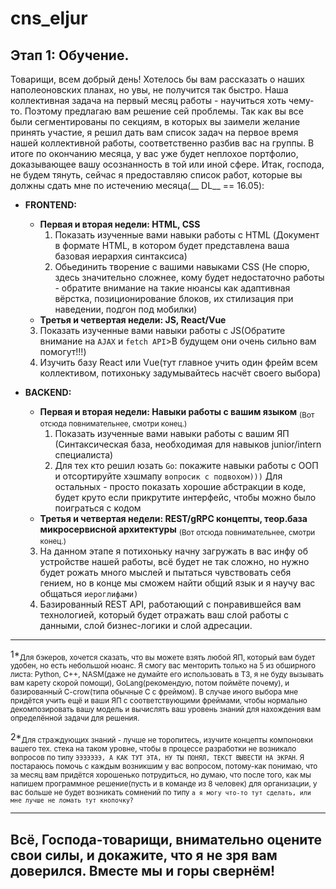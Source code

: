 # cns_eljur

## Этап 1: Обучение.
Товарищи, всем добрый день! Хотелось бы вам рассказать о наших наполеоновских планах, но увы, не получится так быстро.
Наша коллективная задача на первый месяц работы - научиться хоть чему-то. Поэтому предлагаю вам решение сей проблемы.
Так как вы все были сегментированы по секциям, в которых вы заимели желание принять участие, я решил дать вам список задач на первое время нашей коллективной работы,
соответственно разбив вас на группы. В итоге по окончанию месяца, у вас уже будет неплохое портфолио, доказывающее вашу осознанность в той или иной сфере.
Итак, господа, не будем тянуть, сейчас я предоставляю список работ, которые вы должны сдать мне по истечению месяца(__ DL__ == 16.05):
- ****FRONTEND:****
  * **Первая и вторая недели: HTML, CSS**
    1. Показать изученные вами навыки работы с HTML (Документ в формате HTML, в котором будет представлена ваша базовая иерархия синтаксиса)
    2. Обьединить творение с вашими навыками CSS (Не спорю, здесь значительно сложнее, кому будет недостаточно работы - обратите внимание на такие нюансы как адаптивная вёрстка, позиционирование блоков, их стилизация при наведении, подгон под мобилки)
  * **Третья и четвертая недели: JS, React/Vue**
  3. Показать изученные вами навыки работы с JS(Обратите внимание на `AJAX` и `fetch API`>В будущем они очень сильно вам помогут!!!)
  4. Изучить базу React или Vue(тут главное учить один фрейм всем коллективом, потихоньку задумывайтесь насчёт своего выбора)

- ****BACKEND:****
    * **Первая и вторая недели: Навыки работы с вашим языком**
    <sub>(Вот отсюда повнимательнее, смотри конец.) </sub>
        1. Показать изученные вами навыки работы с вашим ЯП (Синтаксическая база, необходимая для навыков junior/intern специалиста)
        2. Для тех кто решил юзать `Go`: покажите навыки работы с ООП и отсортируйте хэшмапу `вопросик с подвохом)))`
        Для остальных - просто показать хорошие абстракции в коде, будет круто если прикрутите интерфейс, чтобы можно было поиграться с кодом
    * **Третья и четвертая недели: REST/gRPC концепты, теор.база микросервисной архитектуры**
    <sub>(Вот отсюда повнимательнее, смотри конец.) </sub>
    3. На данном этапе я потихоньку начну загружать в вас инфу об устройстве нашей работы, всё будет не так сложно, но нужно будет рожать много мыслей и пытаться чувствовать себя гением, но в конце мы сможем найти общий язык и я научу вас общаться `иероглифами)`
    4. Базированный REST API, работающий с понравившейся вам технологией, который будет отражать ваш слой работы с данными, слой бизнес-логики и слой адресации.

--------------
1*<sub>Для бэкеров, хочется сказать, что вы можете взять любой ЯП, который вам будет удобен, но есть небольшой нюанс. Я смогу вас менторить только на 5 из обширного листа: Python, C++, NASM(даже не думайте его использовать в ТЗ, я не буду вызывать вам карету скорой помощи), GoLang(рекомендую, потом поймёте почему), и базированный C-crow(типа обычные C с фреймом). В случае иного выбора мне придётся учить ещё и ваши ЯП с соответствующими фреймами, чтобы нормально декомпозировать вашу модель и вычислять ваш уровень знаний для нахождения вам определённой задачи для решения.</sub>

2*<sub>Для страждующих знаний - лучше не торопитесь, изучите концепты компоновки вашего тех. стека на таком уровне, чтобы в процессе разработки не возникало вопросов по типу `ЭЭЭЭЭЭЭ, А КАК ТУТ ЭТА, НУ ТЫ ПОНЯЛ, ТЕКСТ ВЫВЕСТИ НА ЭКРАН`. Я постараюсь помочь с каждым возникшим у вас вопросом, потому-как понимаю, что за месяц вам придётся хорошенько потрудиться, но думаю, что после того, как мы напишем программное решение(пусть и в команде из 8 человек) для организации, у вас больше не будет возникать сомнений по типу `а я могу что-то тут сделать, или мне лучше не ломать тут кнопочку?`</sub>

---
## Всё, Господа-товарищи, внимательно оцените свои силы, и докажите, что я не зря вам доверился. Вместе мы и горы свернём!